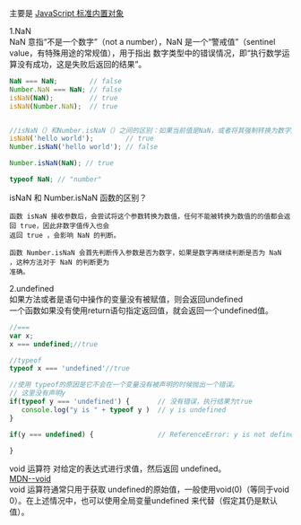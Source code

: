 主要是
[JavaScript 标准内置对象](https://developer.mozilla.org/zh-CN/docs/Web/JavaScript/Reference/Global_Objects)

1.NaN  
NaN 意指“不是一个数字”（not a number），NaN 是一个“警戒值”（sentinel value，有特殊用途的常规值），用于指出
数字类型中的错误情况，即“执行数学运算没有成功，这是失败后返回的结果”。  
```js
NaN === NaN;        // false
Number.NaN === NaN; // false
isNaN(NaN);         // true
isNaN(Number.NaN);  // true


//isNaN（）和Number.isNaN（）之间的区别：如果当前值是NaN，或者将其强制转换为数字后将是NaN，则前者将返回true。而后者仅当值当前为NaN时才为true：
isNaN('hello world');        // true
Number.isNaN('hello world'); // false

Number.isNaN(NaN); // true  

typeof NaN; // "number"
```
isNaN 和 Number.isNaN 函数的区别？  
```
函数 isNaN 接收参数后，会尝试将这个参数转换为数值，任何不能被转换为数值的的值都会返回 true，因此非数字值传入也会
返回 true ，会影响 NaN 的判断。

函数 Number.isNaN 会首先判断传入参数是否为数字，如果是数字再继续判断是否为 NaN ，这种方法对于 NaN 的判断更为
准确。
```

2.undefined  
如果方法或者是语句中操作的变量没有被赋值，则会返回undefined  
一个函数如果没有使用return语句指定返回值，就会返回一个undefined值。  
```js
//===
var x;
x === undefined;//true

//typeof
typeof x === 'undefined'//true

//使用 typeof的原因是它不会在一个变量没有被声明的时候抛出一个错误。
// 这里没有声明y
if(typeof y === 'undefined') {       // 没有错误，执行结果为true
   console.log("y is " + typeof y )  // y is undefined
}

if(y === undefined) {                // ReferenceError: y is not defined

}
```
void 运算符 对给定的表达式进行求值，然后返回 undefined。  
[MDN--void](https://developer.mozilla.org/zh-CN/docs/Web/JavaScript/Reference/Operators/void)  
void 运算符通常只用于获取 undefined的原始值，一般使用void(0)（等同于void 0）。在上述情况中，也可以使用全局变量undefined 来代替（假定其仍是默认值）。